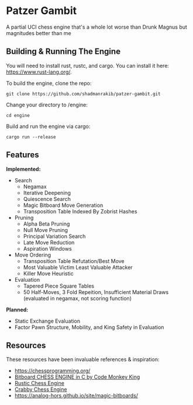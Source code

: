 # Patzer Gambit

A partial UCI chess engine that's a whole lot worse than Drunk Magnus but magnitudes better than me

## Building & Running The Engine

You will need to install rust, rustc, and cargo. You can install it here: https://www.rust-lang.org/.

To build the engine, clone the repo:
```
git clone https://github.com/shadmanrakib/patzer-gambit.git
```

Change your directory to /engine:
```
cd engine
```

Build and run the engine via cargo:
```
cargo run --release
```


## Features

**Implemented:**
* Search
  * Negamax 
  * Iterative Deepening
  * Quiescence Search
  * Magic Bitboard Move Generation
  * Transposition Table Indexed By Zobrist Hashes
* Pruning
  * Alpha Beta Pruning
  * Null Move Pruning
  * Principal Variation Search
  * Late Move Reduction
  * Aspiration Windows
* Move Ordering
  * Transposition Table Refutation/Best Move
  * Most Valuable Victim Least Valuable Attacker
  * Killer Move Heuristic
* Evaluation
  * Tapered Piece Square Tables
  * 50 Half-Moves, 3 Fold Repeition, Insufficient Material Draws (evaluated in negamax, not scoring function)

**Planned:**
* Static Exchange Evaluation
* Factor Pawn Structure, Mobility, and King Safety in Evaluation

## Resources

These resources have been invaluable references & inspiration:

* https://chessprogramming.org/
* [Bitboard CHESS ENGINE in C by Code Monkey King](https://youtube.com/playlist?list=PLmN0neTso3Jxh8ZIylk74JpwfiWNI76Cs&si=d3DL6pOnZ5XY4FxE)
* [Rustic Chess Engine](https://github.com/mvanthoor/rustic)
* [Crabby Chess Engine](https://github.com/Johnson-A/Crabby)
* https://analog-hors.github.io/site/magic-bitboards/